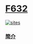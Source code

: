 # [F632](https://github.com/OS-Q/F632)

[![sites](http://182.61.61.133/link/resources/OSQ.png)](http://www.OS-Q.com)

### [简介](https://github.com/OS-Q/F632/wiki)

